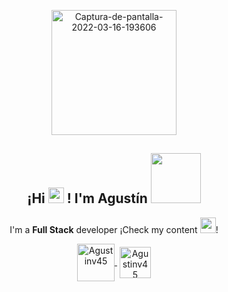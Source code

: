 <p align="center" width="200" font-family="Garamond">
   <a href="https://ibb.co/CBkJ3K0"><img src="https://i.ibb.co/Px7TvGC/Captura-de-pantalla-2022-03-16-193606.png" width="200" alt="Captura-de-pantalla-2022-03-16-193606" border="0"></a>
   <h2 align="center">¡Hi <img src="https://raw.githubusercontent.com/MartinHeinz/MartinHeinz/master/wave.gif" width="25px"> ! I'm Agustín <img src="https://img.wattpad.com/1667c75f03e5228154cf2099fb3f9293bedc64c2/68747470733a2f2f73332e616d617a6f6e6177732e636f6d2f776174747061642d6d656469612d736572766963652f53746f7279496d6167652f6a65385a7a35626f6258653144673d3d2d3238323834393335392e313436303563306238646538326238613631373938393638303033302e676966" width="80px"> </h2>  
</p>

<p align="center" font-family="Garamond">I'm a <strong>Full Stack</strong> developer ¡Check my content <img src="https://catalogo.niderasemillas.com.ar/img/gif-manito-1.gif" width="25px">!</p>
<p align="center">
   <a href="https://www.linkedin.com/in/leandro-agustin-valdez-188747229/" target="_blank" style='margin-right:4px'>
    <img align="center" src="https://cliply.co/wp-content/uploads/2021/02/372102050_LINKEDIN_ICON_TRANSPARENT_1080.gif" alt="Agustinv45" width="60px" />
  </a>
  <a href="https://www.instagram.com/agu_valdez" target="_blank">
    <img align="center" src="https://media1.giphy.com/media/SwyH7oWi2vhkOjCwiJ/giphy.gif" alt="Agustinv45" width="50px" />
  </a>
</p>
